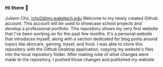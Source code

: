 ### Hi there 👋

Juliann Cho, jcho2@my.waketech.edu
Welcome to my newly created Github account. This account will be used to showcase school projects and develop a professional portfolio.
This repository shows my very first website that I've been working on for the past few months. It's a personal website that introduces myself, along with a section dedicated for blog posts around topics like skincare, gaming, travel, and food.
I was able to clone this repository with the Github Desktop application, copying my website's files into the local repository folder. After making note of what changes were made to the repository, I pushed those changes and published my website.
<!--
**jdhc0/jdhc0** is a ✨ _special_ ✨ repository because its `README.md` (this file) appears on your GitHub profile.

Here are some ideas to get you started:

- 🔭 I’m currently working on ...
- 🌱 I’m currently learning ...
- 👯 I’m looking to collaborate on ...
- 🤔 I’m looking for help with ...
- 💬 Ask me about ...
- 📫 How to reach me: ...
- 😄 Pronouns: ...
- ⚡ Fun fact: ...
-->

